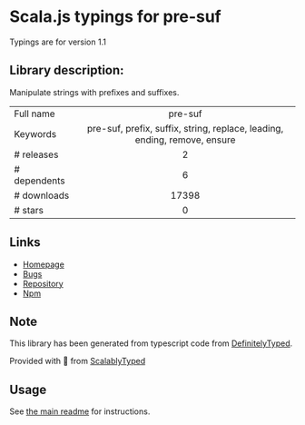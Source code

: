 
# Scala.js typings for pre-suf

Typings are for version 1.1

## Library description:
Manipulate strings with prefixes and suffixes.

|                    |                 |
| ------------------ | :-------------: |
| Full name          | pre-suf |
| Keywords           | pre-suf, prefix, suffix, string, replace, leading, ending, remove, ensure |
| # releases         | 2 |
| # dependents       | 6 |
| # downloads        | 17398 |
| # stars            | 0 |

## Links
- [Homepage](https://github.com/kaelzhang/node-pre-suf#readme)
- [Bugs](https://github.com/kaelzhang/node-pre-suf/issues)
- [Repository](https://github.com/kaelzhang/node-pre-suf)
- [Npm](https://www.npmjs.com/package/pre-suf)
    


## Note
This library has been generated from typescript code from [DefinitelyTyped](https://definitelytyped.org).

Provided with :purple_heart: from [ScalablyTyped](https://github.com/oyvindberg/ScalablyTyped)

## Usage
See [the main readme](../../readme.md) for instructions.



